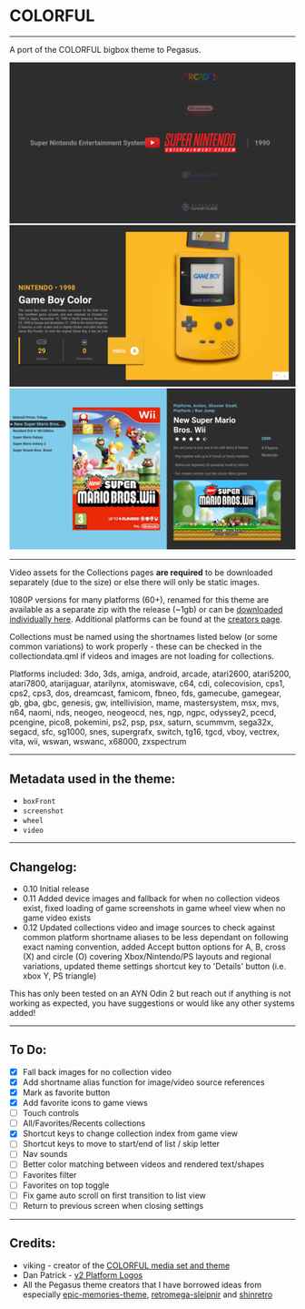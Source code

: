 # COLORFUL

---
A port of the COLORFUL bigbox theme to Pegasus.

[![Video](.meta/screenshots/CollectionsWheel.png)](https://youtu.be/O1Q5IVHPxeI)
![CollectionDetails](.meta/screenshots/CollectionsDetails.png)
![GameListView](.meta/screenshots/GamesListView.png)

---

Video assets for the Collections pages **are required** to be downloaded separately (due to the size) or else there will only be static images. 

1080P versions for many platforms (60+), renamed for this theme are available as a separate zip with the release (~1gb) or can be [downloaded individually here](https://mega.nz/folder/6VByEKTS#I7yela1-PrAzneLCQkw1jg).
Additional platforms can be found at the [creators page](https://forums.launchbox-app.com/files/file/1958-colorful-platform-video-set/).

Collections must be named using the shortnames listed below (or some common variations) to work properly - these can be checked in the collectiondata.qml if videos and images are not loading for collections.

Platforms included:
3do, 3ds, amiga, android, arcade, atari2600, atari5200, atari7800, atarijaguar, atarilynx, atomiswave, c64, cdi, colecovision, cps1, cps2, cps3, dos, dreamcast, famicom, fbneo, fds, gamecube, gamegear, gb, gba, gbc, genesis, gw, intellivision, mame, mastersystem, msx, mvs, n64, naomi, nds, neogeo, neogeocd, nes, ngp, ngpc, odyssey2, pcecd, pcengine, pico8, pokemini, ps2, psp, psx, saturn, scummvm, sega32x, segacd, sfc, sg1000, snes, supergrafx, switch, tg16, tgcd, vboy, vectrex, vita, wii, wswan, wswanc, x68000, zxspectrum

---

## Metadata used in the theme:
- `boxFront`
- `screenshot`
- `wheel`
- `video`

---

## Changelog:
- 0.10 Initial release
- 0.11 Added device images and fallback for when no collection videos exist, fixed loading of game screenshots in game wheel view when no game video exists
- 0.12 Updated collections video and image sources to check against common platform shortname aliases to be less dependant on following exact naming convention, added Accept button options for A, B, cross (X) and circle (O) covering Xbox/Nintendo/PS layouts and regional variations, updated theme settings shortcut key to 'Details' button (i.e. xbox Y, PS triangle)

This has only been tested on an AYN Odin 2 but reach out if anything is not working as expected, you have suggestions or would like any other systems added!

---

## To Do:
- [x] Fall back images for no collection video
- [x] Add shortname alias function for image/video source references 
- [x] Mark as favorite button
- [x] Add favorite icons to game views
- [ ] Touch controls
- [ ] All/Favorites/Recents collections
- [x] Shortcut keys to change collection index from game view
- [ ] Shortcut keys to move to start/end of list / skip letter
- [ ] Nav sounds
- [ ] Better color matching between videos and rendered text/shapes
- [ ] Favorites filter
- [ ] Favorites on top toggle
- [ ] Fix game auto scroll on first transition to list view
- [ ] Return to previous screen when closing settings

---

## Credits:
- viking - creator of the [COLORFUL media set and theme](https://forums.launchbox-app.com/files/file/2081-colorful-bigbox-theme/)
- Dan Patrick - [v2 Platform Logos](https://forums.launchbox-app.com/files/file/3402-v2-platform-logos-professionally-redrawn-official-versions-new-bigbox-defaults/page/2/?tab=comments#comment-12469)
- All the Pegasus theme creators that I have borrowed ideas from especially [epic-memories-theme](https://github.com/FrenchGithubUser/epic-memories-theme), [retromega-sleipnir](https://github.com/y-muller/retromega-sleipnir) and [shinretro](https://github.com/TigraTT-Driver/shinretro)
